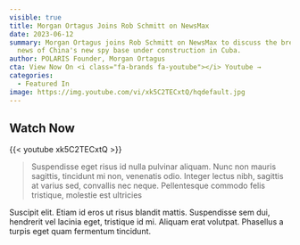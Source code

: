 ```yaml
---
visible: true
title: Morgan Ortagus Joins Rob Schmitt on NewsMax
date: 2023-06-12
summary: Morgan Ortagus joins Rob Schmitt on NewsMax to discuss the breaking
  news of China's new spy base under construction in Cuba.
author: POLARIS Founder, Morgan Ortagus
cta: View Now On <i class="fa-brands fa-youtube"></i> Youtube →
categories:
  - Featured In
image: https://img.youtube.com/vi/xk5C2TECxtQ/hqdefault.jpg
---
```


## Watch Now

{{< youtube xk5C2TECxtQ >}}

> Suspendisse eget risus id nulla pulvinar aliquam. Nunc non mauris sagittis, tincidunt mi non, venenatis odio. Integer lectus nibh, sagittis at varius sed, convallis nec neque. Pellentesque commodo felis tristique, molestie est ultricies

Suscipit elit. Etiam id eros ut risus blandit mattis. Suspendisse sem dui, hendrerit vel lacinia eget, tristique id mi. Aliquam erat volutpat. Phasellus a turpis eget quam fermentum tincidunt.